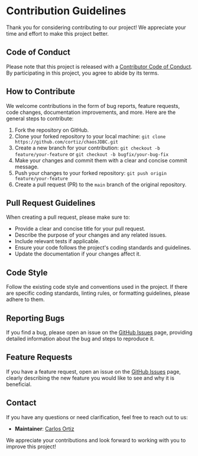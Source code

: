 # Contribution Guidelines

Thank you for considering contributing to our project! We appreciate your time and effort to make this project better.

## Code of Conduct

Please note that this project is released with a [Contributor Code of Conduct](CODE_OF_CONDUCT.md). By participating in this project, you agree to abide by its terms.

## How to Contribute

We welcome contributions in the form of bug reports, feature requests, code changes, documentation improvements, and more. Here are the general steps to contribute:

1. Fork the repository on GitHub.
2. Clone your forked repository to your local machine: `git clone https://github.com/cortiz/chaosJDBC.git`
3. Create a new branch for your contribution: `git checkout -b feature/your-feature` or `git checkout -b bugfix/your-bug-fix`
4. Make your changes and commit them with a clear and concise commit message.
5. Push your changes to your forked repository: `git push origin feature/your-feature`
6. Create a pull request (PR) to the `main` branch of the original repository.

## Pull Request Guidelines

When creating a pull request, please make sure to:

- Provide a clear and concise title for your pull request.
- Describe the purpose of your changes and any related issues.
- Include relevant tests if applicable.
- Ensure your code follows the project's coding standards and guidelines.
- Update the documentation if your changes affect it.

## Code Style

Follow the existing code style and conventions used in the project. If there are specific coding standards, linting rules, or formatting guidelines, please adhere to them.

## Reporting Bugs

If you find a bug, please open an issue on the [GitHub Issues](https://github.com/cortiz/chaosJDBC/issues) page, providing detailed information about the bug and steps to reproduce it.

## Feature Requests

If you have a feature request, open an issue on the [GitHub Issues](https://github.com/cortiz/chaosJDBC/issues) page, clearly describing the new feature you would like to see and why it is beneficial.

## Contact

If you have any questions or need clarification, feel free to reach out to us:

- **Maintainer**: [Carlos Ortiz](https://github.com/cortiz)

We appreciate your contributions and look forward to working with you to improve this project!
